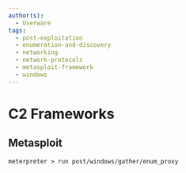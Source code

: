 ```yaml
---
author(s):
  - Userware
tags:
  - post-exploitation
  - enumeration-and-discovery
  - networking
  - network-protocols
  - metasploit-framework
  - windows
---
```

# C2 Frameworks

## Metasploit

```
meterpreter > run post/windows/gather/enum_proxy
```
